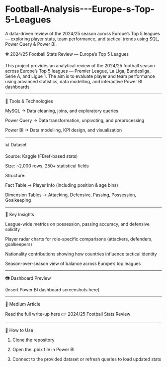 # Football-Analysis---Europe-s-Top-5-Leagues
A data-driven review of the 2024/25 season across Europe’s Top 5 leagues — exploring player stats, team performance, and tactical trends using SQL, Power Query &amp; Power BI.

⚽ 2024/25 Football Stats Review — Europe’s Top 5 Leagues

This project provides an analytical review of the 2024/25 football season across Europe’s Top 5 leagues — Premier League, La Liga, Bundesliga, Serie A, and Ligue 1.
The aim is to evaluate player and team performance using advanced statistics, data modelling, and interactive Power BI dashboards.


---

🔧 Tools & Technologies

MySQL → Data cleaning, joins, and exploratory queries

Power Query → Data transformation, unpivoting, and preprocessing

Power BI → Data modelling, KPI design, and visualization



---

📊 Dataset

Source: Kaggle (FBref-based stats)

Size: ~2,000 rows, 250+ statistical fields

Structure:

Fact Table → Player Info (including position & age bins)

Dimension Tables → Attacking, Defensive, Passing, Possession, Goalkeeping




---

📌 Key Insights

League-wide metrics on possession, passing accuracy, and defensive solidity

Player radar charts for role-specific comparisons (attackers, defenders, goalkeepers)

Nationality contributions showing how countries influence tactical identity

Season-over-season view of balance across Europe’s top leagues



---

📷 Dashboard Preview

(Insert Power BI dashboard screenshots here)


---

🔗 Medium Article

Read the full write-up here 👉 2024/25 Football Stats Review


---

🚀 How to Use

1. Clone the repository


2. Open the .pbix file in Power BI


3. Connect to the provided dataset or refresh queries to load updated stats



